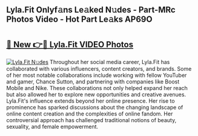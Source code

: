 ## Lyla.Fit Onlyf𝚊ns Le𝚊ked N𝚞des - Part-MRc Photos Video - Hot Part Le𝚊ks AP69O

# <h2><a href="http://ab62086.deff.icu/?id=Lyla.Fit">🔗 New 👉🔴 Lyla.Fit VIDEO Photos</a></h2>

[![Lyla.Fit N𝚞des](https://i.imgur.com/rIISA9y.gif)](http://ab62086.deff.icu/?id=Lyla.Fit)
Throughout her social media career, Lyla.Fit has collaborated with various influencers, content creators, and brands. Some of her most notable collaborations include working with fellow YouTuber and gamer, Chance Sutton, and partnering with companies like Boost Mobile and Nike. These collaborations not only helped expand her reach but also allowed her to explore new opportunities and creative avenues. Lyla.Fit's influence extends beyond her online presence. Her rise to prominence has sparked discussions about the changing landscape of online content creation and the complexities of online fandom. Her controversial approach has challenged traditional notions of beauty, sexuality, and female empowerment.
